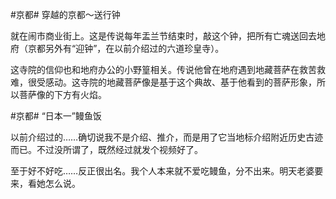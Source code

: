 #京都# 穿越的京都～送行钟

就在闹市商业街上。这是传说每年盂兰节结束时，敲这个钟，把所有亡魂送回去地府（京都另外有“迎钟”，在以前介绍过的六道珍皇寺）。

这寺院的信仰也和地府办公的小野篁相关。传说他曾在地府遇到地藏菩萨在救苦救难，很受感动。这寺院的地藏菩萨像是基于这个典故、基于他看到的菩萨形象，所以菩萨像的下方有火焰。


#京都# “日本一”鳗鱼饭

以前介绍过的……确切说我不是介绍、推介，而是用了它当地标介绍附近历史古迹而已。不过没所谓了，既然经过就发个视频好了。

至于好不好吃……反正很出名。我个人本来就不爱吃鳗鱼，分不出来。明天老婆要来，看她怎么说。
